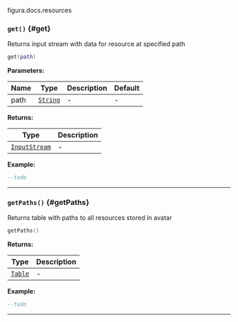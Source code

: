figura.docs.resources

### <code>get()</code> \{#get}

Returns input stream with data for resource at specified path

```lua
get(path)
```

**Parameters:**

| Name | Type                     | Description | Default |
| ---- | ------------------------ | ----------- | ------- |
| path | <code>[String](#)</code> | -           | -       |

**Returns:**

| Type                          | Description |
| ----------------------------- | ----------- |
| <code>[InputStream](#)</code> | -           |

**Example:**

```lua
--todo
```

---

### <code>getPaths()</code> \{#getPaths}

Returns table with paths to all resources stored in avatar

```lua
getPaths()
```

**Returns:**

| Type                    | Description |
| ----------------------- | ----------- |
| <code>[Table](#)</code> | -           |

**Example:**

```lua
--todo
```

---
